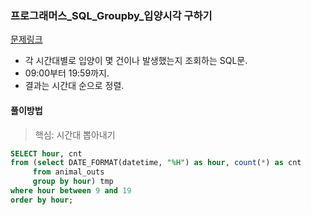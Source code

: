 ### 프로그래머스_SQL_Groupby_입양시각 구하기
[문제링크](https://programmers.co.kr/learn/courses/30/parts/17044)

- 각 시간대별로 입양이 몇 건이나 발생했는지 조회하는 SQL문.
- 09:00부터 19:59까지.
- 결과는 시간대 순으로 정렬.

#### 풀이방법
> 핵심:  시간대 뽑아내기

```sql
SELECT hour, cnt
from (select DATE_FORMAT(datetime, "%H") as hour, count(*) as cnt
     from animal_outs
     group by hour) tmp
where hour between 9 and 19
order by hour;
```
